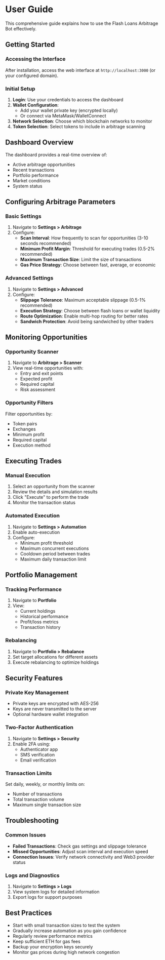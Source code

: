 # User Guide

This comprehensive guide explains how to use the Flash Loans Arbitrage Bot effectively.

## Getting Started

### Accessing the Interface

After installation, access the web interface at `http://localhost:3000` (or your configured domain).

### Initial Setup

1. **Login**: Use your credentials to access the dashboard
2. **Wallet Configuration**: 
   - Add your wallet private key (encrypted locally)
   - Or connect via MetaMask/WalletConnect
3. **Network Selection**: Choose which blockchain networks to monitor
4. **Token Selection**: Select tokens to include in arbitrage scanning

## Dashboard Overview

The dashboard provides a real-time overview of:

- Active arbitrage opportunities
- Recent transactions
- Portfolio performance
- Market conditions
- System status

## Configuring Arbitrage Parameters

### Basic Settings

1. Navigate to **Settings > Arbitrage**
2. Configure:
   - **Scan Interval**: How frequently to scan for opportunities (3-10 seconds recommended)
   - **Minimum Profit Margin**: Threshold for executing trades (0.5-2% recommended)
   - **Maximum Transaction Size**: Limit the size of transactions
   - **Gas Price Strategy**: Choose between fast, average, or economic

### Advanced Settings

1. Navigate to **Settings > Advanced**
2. Configure:
   - **Slippage Tolerance**: Maximum acceptable slippage (0.5-1% recommended)
   - **Execution Strategy**: Choose between flash loans or wallet liquidity
   - **Route Optimization**: Enable multi-hop routing for better rates
   - **Sandwich Protection**: Avoid being sandwiched by other traders

## Monitoring Opportunities

### Opportunity Scanner

1. Navigate to **Arbitrage > Scanner**
2. View real-time opportunities with:
   - Entry and exit points
   - Expected profit
   - Required capital
   - Risk assessment

### Opportunity Filters

Filter opportunities by:
- Token pairs
- Exchanges
- Minimum profit
- Required capital
- Execution method

## Executing Trades

### Manual Execution

1. Select an opportunity from the scanner
2. Review the details and simulation results
3. Click "Execute" to perform the trade
4. Monitor the transaction status

### Automated Execution

1. Navigate to **Settings > Automation**
2. Enable auto-execution
3. Configure:
   - Minimum profit threshold
   - Maximum concurrent executions
   - Cooldown period between trades
   - Maximum daily transaction limit

## Portfolio Management

### Tracking Performance

1. Navigate to **Portfolio**
2. View:
   - Current holdings
   - Historical performance
   - Profit/loss metrics
   - Transaction history

### Rebalancing

1. Navigate to **Portfolio > Rebalance**
2. Set target allocations for different assets
3. Execute rebalancing to optimize holdings

## Security Features

### Private Key Management

- Private keys are encrypted with AES-256
- Keys are never transmitted to the server
- Optional hardware wallet integration

### Two-Factor Authentication

1. Navigate to **Settings > Security**
2. Enable 2FA using:
   - Authenticator app
   - SMS verification
   - Email verification

### Transaction Limits

Set daily, weekly, or monthly limits on:
- Number of transactions
- Total transaction volume
- Maximum single transaction size

## Troubleshooting

### Common Issues

- **Failed Transactions**: Check gas settings and slippage tolerance
- **Missed Opportunities**: Adjust scan interval and execution speed
- **Connection Issues**: Verify network connectivity and Web3 provider status

### Logs and Diagnostics

1. Navigate to **Settings > Logs**
2. View system logs for detailed information
3. Export logs for support purposes

## Best Practices

- Start with small transaction sizes to test the system
- Gradually increase automation as you gain confidence
- Regularly review performance metrics
- Keep sufficient ETH for gas fees
- Backup your encryption keys securely
- Monitor gas prices during high network congestion
